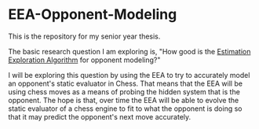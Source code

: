 EEA-Opponent-Modeling
=====================

This is the repository for my senior year thesis.

The basic research question I am exploring is, "How good is the [Estimation Exploration Algorithm](http://www.igi.tugraz.at/lehre/SeminarA/WS07/neumann_2007.pdf) for opponent modeling?"

I will be exploring this question by using the EEA to try to accurately model an opponent's static evaluator
in Chess. That means that the EEA will be using chess moves as a means of probing the hidden system that is
the opponent. The hope is that, over time the EEA will be able to evolve the static evaluator of a chess engine
to fit to what the opponent is doing so that it may predict the opponent's next move accurately.
